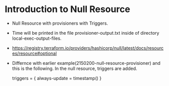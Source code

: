 # Introduction to Null Resource

- Null Resource with provisioners with Triggers.

- Time will be printed in the file provisioner-output.txt inside of directory local-exec-output-files.

- https://registry.terraform.io/providers/hashicorp/null/latest/docs/resources/resource#optional

- Differnce with earlier example(2150200-null-resource-provisioner) and this is the following.
    In the null resource, triggers are added.
    
    triggers = {
        always-update = timestamp()
    }

    

